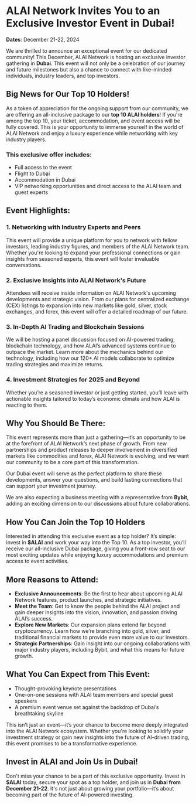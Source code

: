 
# ALAI Network Invites You to an Exclusive Investor Event in Dubai!

**Dates**: December 21-22, 2024

We are thrilled to announce an exceptional event for our dedicated community! This December, ALAI Network is hosting an exclusive investor gathering in **Dubai**. This event will not only be a celebration of our journey and future milestones but also a chance to connect with like-minded individuals, industry leaders, and top investors.

## Big News for Our Top 10 Holders!

As a token of appreciation for the ongoing support from our community, we are offering an all-inclusive package to our **top 10 ALAI holders**! If you're among the top 10, your ticket, accommodation, and event access will be fully covered. This is your opportunity to immerse yourself in the world of ALAI Network and enjoy a luxury experience while networking with key industry players.

### This exclusive offer includes:
- Full access to the event
- Flight to Dubai
- Accommodation in Dubai
- VIP networking opportunities and direct access to the ALAI team and guest experts

## Event Highlights:

### 1. Networking with Industry Experts and Peers

This event will provide a unique platform for you to network with fellow investors, leading industry figures, and members of the ALAI Network team. Whether you're looking to expand your professional connections or gain insights from seasoned experts, this event will foster invaluable conversations.

### 2. Exclusive Insights into ALAI Network's Future

Attendees will receive inside information on ALAI Network's upcoming developments and strategic vision. From our plans for centralized exchange (CEX) listings to expansion into new markets like gold, silver, stock exchanges, and forex, this event will offer a detailed roadmap of our future.

### 3. In-Depth AI Trading and Blockchain Sessions

We will be hosting a panel discussion focused on AI-powered trading, blockchain technology, and how ALAI’s advanced systems continue to outpace the market. Learn more about the mechanics behind our technology, including how our 120+ AI models collaborate to optimize trading strategies and maximize returns.

### 4. Investment Strategies for 2025 and Beyond

Whether you’re a seasoned investor or just getting started, you’ll leave with actionable insights tailored to today’s economic climate and how ALAI is reacting to them.

## Why You Should Be There:

This event represents more than just a gathering—it’s an opportunity to be at the forefront of ALAI Network’s next phase of growth. From new partnerships and product releases to deeper involvement in diversified markets like commodities and forex, ALAI Network is evolving, and we want our community to be a core part of this transformation.

Our Dubai event will serve as the perfect platform to share these developments, answer your questions, and build lasting connections that can support your investment journey.

We are also expecting a business meeting with a representative from **Bybit**, adding an exciting dimension to our discussions about future collaborations.

## How You Can Join the Top 10 Holders

Interested in attending this exclusive event as a top holder? It’s simple: invest in **$ALAI** and work your way into the Top 10. As a top investor, you’ll receive our all-inclusive Dubai package, giving you a front-row seat to our most exciting updates while enjoying luxury accommodations and premium access to event activities.

## More Reasons to Attend:
- **Exclusive Announcements**: Be the first to hear about upcoming ALAI Network features, product launches, and strategic initiatives.
- **Meet the Team**: Get to know the people behind the ALAI project and gain deeper insights into the vision, innovation, and passion driving ALAI’s success.
- **Explore New Markets**: Our expansion plans extend far beyond cryptocurrency. Learn how we’re branching into gold, silver, and traditional financial markets to provide even more value to our investors.
- **Strategic Partnerships**: Gain insight into our ongoing collaborations with major industry players, including Bybit, and what this means for future growth.

## What You Can Expect from This Event:
- Thought-provoking keynote presentations
- One-on-one sessions with ALAI team members and special guest speakers
- A premium event venue set against the backdrop of Dubai’s breathtaking skyline

This isn’t just an event—it’s your chance to become more deeply integrated into the ALAI Network ecosystem. Whether you're looking to solidify your investment strategy or gain new insights into the future of AI-driven trading, this event promises to be a transformative experience.

## Invest in ALAI and Join Us in Dubai!

Don't miss your chance to be a part of this exclusive opportunity. Invest in **$ALAI** today, secure your spot as a top holder, and join us in **Dubai from December 21-22**. It's not just about growing your portfolio—it’s about becoming part of the future of AI-powered investing.
